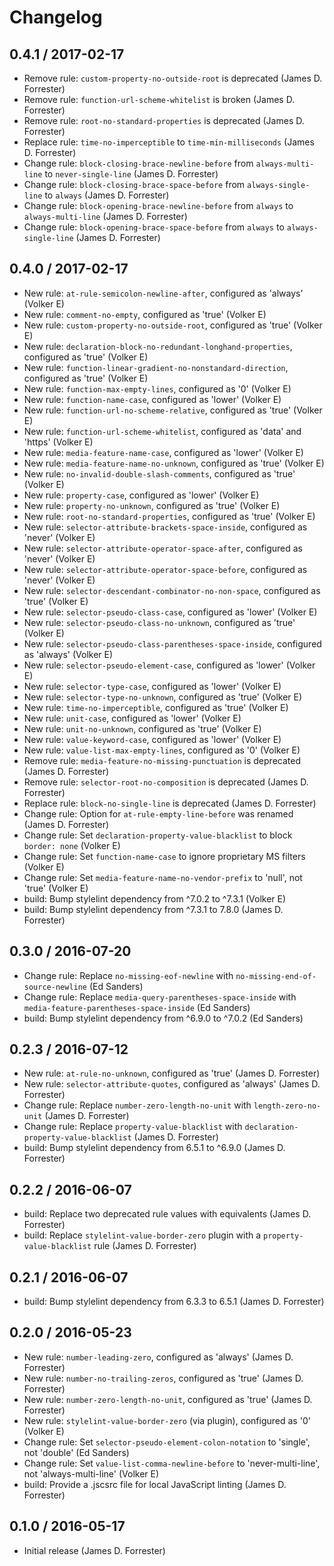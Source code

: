 # Changelog

## 0.4.1 / 2017-02-17
* Remove rule: `custom-property-no-outside-root` is deprecated (James D. Forrester)
* Remove rule: `function-url-scheme-whitelist` is broken (James D. Forrester)
* Remove rule: `root-no-standard-properties` is deprecated (James D. Forrester)
* Replace rule: `time-no-imperceptible` to `time-min-milliseconds` (James D. Forrester)
* Change rule: `block-closing-brace-newline-before` from `always-multi-line` to `never-single-line` (James D. Forrester)
* Change rule: `block-closing-brace-space-before` from `always-single-line` to `always` (James D. Forrester)
* Change rule: `block-opening-brace-newline-before` from `always` to `always-multi-line` (James D. Forrester)
* Change rule: `block-opening-brace-space-before` from `always` to `always-single-line` (James D. Forrester)

## 0.4.0 / 2017-02-17
* New rule: `at-rule-semicolon-newline-after`, configured as 'always' (Volker E)
* New rule: `comment-no-empty`, configured as 'true' (Volker E)
* New rule: `custom-property-no-outside-root`, configured as 'true' (Volker E)
* New rule: `declaration-block-no-redundant-longhand-properties`, configured as 'true' (Volker E)
* New rule: `function-linear-gradient-no-nonstandard-direction`, configured as 'true' (Volker E)
* New rule: `function-max-empty-lines`, configured as '0' (Volker E)
* New rule: `function-name-case`, configured as 'lower' (Volker E)
* New rule: `function-url-no-scheme-relative`, configured as 'true' (Volker E)
* New rule: `function-url-scheme-whitelist`, configured as 'data' and 'https' (Volker E)
* New rule: `media-feature-name-case`, configured as 'lower' (Volker E)
* New rule: `media-feature-name-no-unknown`, configured as 'true' (Volker E)
* New rule: `no-invalid-double-slash-comments`, configured as 'true' (Volker E)
* New rule: `property-case`, configured as 'lower' (Volker E)
* New rule: `property-no-unknown`, configured as 'true' (Volker E)
* New rule: `root-no-standard-properties`, configured as 'true' (Volker E)
* New rule: `selector-attribute-brackets-space-inside`, configured as 'never' (Volker E)
* New rule: `selector-attribute-operator-space-after`, configured as 'never' (Volker E)
* New rule: `selector-attribute-operator-space-before`, configured as 'never' (Volker E)
* New rule: `selector-descendant-combinator-no-non-space`, configured as 'true' (Volker E)
* New rule: `selector-pseudo-class-case`, configured as 'lower' (Volker E)
* New rule: `selector-pseudo-class-no-unknown`, configured as 'true' (Volker E)
* New rule: `selector-pseudo-class-parentheses-space-inside`, configured as 'always' (Volker E)
* New rule: `selector-pseudo-element-case`, configured as 'lower' (Volker E)
* New rule: `selector-type-case`, configured as 'lower' (Volker E)
* New rule: `selector-type-no-unknown`, configured as 'true' (Volker E)
* New rule: `time-no-imperceptible`, configured as 'true' (Volker E)
* New rule: `unit-case`, configured as 'lower' (Volker E)
* New rule: `unit-no-unknown`, configured as 'true' (Volker E)
* New rule: `value-keyword-case`, configured as 'lower' (Volker E)
* New rule: `value-list-max-empty-lines`, configured as '0' (Volker E)
* Remove rule: `media-feature-no-missing-punctuation` is deprecated (James D. Forrester)
* Remove rule: `selector-root-no-composition` is deprecated (James D. Forrester)
* Replace rule: `block-no-single-line` is deprecated (James D. Forrester)
* Change rule: Option for `at-rule-empty-line-before` was renamed (James D. Forrester)
* Change rule: Set `declaration-property-value-blacklist` to block `border: none` (Volker E)
* Change rule: Set `function-name-case` to ignore proprietary MS filters (Volker E)
* Change rule: Set `media-feature-name-no-vendor-prefix` to 'null', not 'true' (Volker E)
* build: Bump stylelint dependency from ^7.0.2 to ^7.3.1 (Volker E)
* build: Bump stylelint dependency from ^7.3.1 to 7.8.0 (James D. Forrester)

## 0.3.0 / 2016-07-20
* Change rule: Replace `no-missing-eof-newline` with `no-missing-end-of-source-newline` (Ed Sanders)
* Change rule: Replace `media-query-parentheses-space-inside` with `media-feature-parentheses-space-inside` (Ed Sanders)
* build: Bump stylelint dependency from ^6.9.0 to ^7.0.2 (Ed Sanders)

## 0.2.3 / 2016-07-12
* New rule: `at-rule-no-unknown`, configured as 'true' (James D. Forrester)
* New rule: `selector-attribute-quotes`, configured as 'always' (James D. Forrester)
* Change rule: Replace `number-zero-length-no-unit` with `length-zero-no-unit` (James D. Forrester)
* Change rule: Replace `property-value-blacklist` with `declaration-property-value-blacklist` (James D. Forrester)
* build: Bump stylelint dependency from 6.5.1 to ^6.9.0 (James D. Forrester)

## 0.2.2 / 2016-06-07
* build: Replace two deprecated rule values with equivalents (James D. Forrester)
* build: Replace `stylelint-value-border-zero` plugin with a `property-value-blacklist` rule (James D. Forrester)

## 0.2.1 / 2016-06-07
* build: Bump stylelint dependency from 6.3.3 to 6.5.1 (James D. Forrester)

## 0.2.0 / 2016-05-23
* New rule: `number-leading-zero`, configured as 'always' (James D. Forrester)
* New rule: `number-no-trailing-zeros`, configured as 'true' (James D. Forrester)
* New rule: `number-zero-length-no-unit`, configured as 'true' (James D. Forrester)
* New rule: `stylelint-value-border-zero` (via plugin), configured as '0' (Volker E)
* Change rule: Set `selector-pseudo-element-colon-notation` to 'single', not 'double' (Ed Sanders)
* Change rule: Set `value-list-comma-newline-before` to 'never-multi-line', not 'always-multi-line' (Volker E)
* build: Provide a .jscsrc file for local JavaScript linting (James D. Forrester)

## 0.1.0 / 2016-05-17
* Initial release (James D. Forrester)
